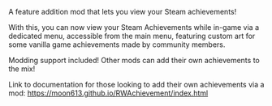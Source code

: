 A feature addition mod that lets you view your Steam achievements!


With this, you can now view your Steam Achievements while in-game via a dedicated menu, accessible from the main menu, featuring custom art for some vanilla game achievements made by community members.


Modding support included! Other mods can add their own achievements to the mix!


Link to documentation for those looking to add their own achievements via a mod:
https://moon613.github.io/RWAchievement/index.html
